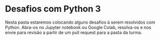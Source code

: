 # Desafios com Python 3
Nesta pasta estaremos colocando alguns desafios à serem resolvidos com Python. Abra-os no Jupyter notebook ou Google Colab, resolva-os e nos envie para revisão a partir de um pull request para a pasta da turma.
